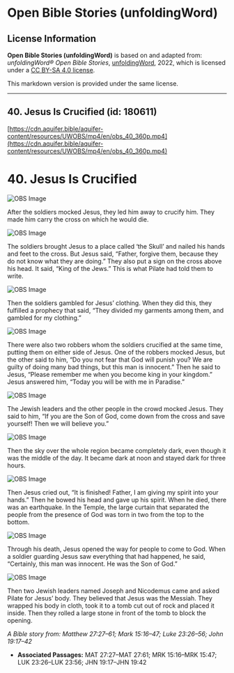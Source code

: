 # Open Bible Stories (unfoldingWord)

## License Information

**Open Bible Stories (unfoldingWord)** is based on and adapted from: _unfoldingWord® Open Bible Stories_, [unfoldingWord](https://unfoldingword.org/utw), 2022, which is licensed under a [CC BY-SA 4.0 license](https://creativecommons.org/licenses/by-sa/4.0/legalcode.en).

This markdown version is provided under the same license.



--------------------------------

## 40. Jesus Is Crucified (id: 180611)

[https://cdn.aquifer.bible/aquifer-content/resources/UWOBS/mp4/en/obs_40_360p.mp4](https://cdn.aquifer.bible/aquifer-content/resources/UWOBS/mp4/en/obs_40_360p.mp4)

40\. Jesus Is Crucified
=======================

![OBS Image](https://cdn.aquifer.bible/aquifer-content/resources/UWOBS/jpg/360px/obs-en-40-01.jpg)

After the soldiers mocked Jesus, they led him away to crucify him. They made him carry the cross on which he would die.

![OBS Image](https://cdn.aquifer.bible/aquifer-content/resources/UWOBS/jpg/360px/obs-en-40-02.jpg)

The soldiers brought Jesus to a place called ‘the Skull’ and nailed his hands and feet to the cross. But Jesus said, “Father, forgive them, because they do not know what they are doing.” They also put a sign on the cross above his head. It said, “King of the Jews.” This is what Pilate had told them to write.

![OBS Image](https://cdn.aquifer.bible/aquifer-content/resources/UWOBS/jpg/360px/obs-en-40-03.jpg)

Then the soldiers gambled for Jesus’ clothing. When they did this, they fulfilled a prophecy that said, “They divided my garments among them, and gambled for my clothing.”

![OBS Image](https://cdn.aquifer.bible/aquifer-content/resources/UWOBS/jpg/360px/obs-en-40-04.jpg)

There were also two robbers whom the soldiers crucified at the same time, putting them on either side of Jesus. One of the robbers mocked Jesus, but the other said to him, “Do you not fear that God will punish you? We are guilty of doing many bad things, but this man is innocent.” Then he said to Jesus, “Please remember me when you become king in your kingdom.” Jesus answered him, “Today you will be with me in Paradise.”

![OBS Image](https://cdn.aquifer.bible/aquifer-content/resources/UWOBS/jpg/360px/obs-en-40-05.jpg)

The Jewish leaders and the other people in the crowd mocked Jesus. They said to him, “If you are the Son of God, come down from the cross and save yourself! Then we will believe you.”

![OBS Image](https://cdn.aquifer.bible/aquifer-content/resources/UWOBS/jpg/360px/obs-en-40-06.jpg)

Then the sky over the whole region became completely dark, even though it was the middle of the day. It became dark at noon and stayed dark for three hours.

![OBS Image](https://cdn.aquifer.bible/aquifer-content/resources/UWOBS/jpg/360px/obs-en-40-07.jpg)

Then Jesus cried out, “It is finished! Father, I am giving my spirit into your hands.” Then he bowed his head and gave up his spirit. When he died, there was an earthquake. In the Temple, the large curtain that separated the people from the presence of God was torn in two from the top to the bottom.

![OBS Image](https://cdn.aquifer.bible/aquifer-content/resources/UWOBS/jpg/360px/obs-en-40-08.jpg)

Through his death, Jesus opened the way for people to come to God. When a soldier guarding Jesus saw everything that had happened, he said, “Certainly, this man was innocent. He was the Son of God.”

![OBS Image](https://cdn.aquifer.bible/aquifer-content/resources/UWOBS/jpg/360px/obs-en-40-09.jpg)

Then two Jewish leaders named Joseph and Nicodemus came and asked Pilate for Jesus’ body. They believed that Jesus was the Messiah. They wrapped his body in cloth, took it to a tomb cut out of rock and placed it inside. Then they rolled a large stone in front of the tomb to block the opening.

*A Bible story from: Matthew 27:27–61; Mark 15:16–47; Luke 23:26–56; John 19:17–42*

* **Associated Passages:** MAT 27:27–MAT 27:61; MRK 15:16–MRK 15:47; LUK 23:26–LUK 23:56; JHN 19:17–JHN 19:42

